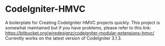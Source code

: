 # CodeIgniter-HMVC
A boilerplate for Creating CodeIgniter HMVC projects quickly. This project is somewhat maintained but if you have problems, please refer to this link: https://bitbucket.org/wiredesignz/codeigniter-modular-extensions-hmvc/
Currently works on the latest version of CodeIgniter 3.1.3.

